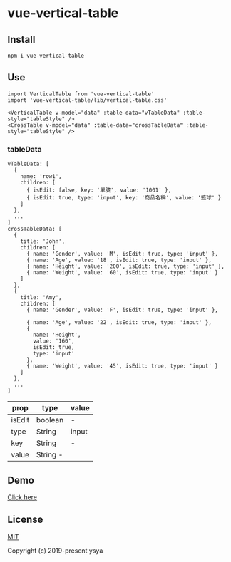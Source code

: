 # vue-vertical-table

## Install

```
npm i vue-vertical-table
```

## Use
```
import VerticalTable from 'vue-vertical-table'
import 'vue-vertical-table/lib/vertical-table.css'
```

```
<VerticalTable v-model="data" :table-data="vTableData" :table-style="tableStyle" />
<CrossTable v-model="data" :table-data="crossTableData" :table-style="tableStyle" />
```

### tableData

```
vTableData: [
  {
    name: 'row1',
    children: [
      { isEdit: false, key: '單號', value: '1001' },
      { isEdit: true, type: 'input', key: '商品名稱', value: '籃球' }
    ]
  },
  ...
]
crossTableData: [
  {
    title: 'John',
    children: [
      { name: 'Gender', value: 'M', isEdit: true, type: 'input' },
      { name: 'Age', value: '18', isEdit: true, type: 'input' },
      { name: 'Height', value: '200', isEdit: true, type: 'input' },
      { name: 'Weight', value: '60', isEdit: true, type: 'input' }
    ]
  },
  {
    title: 'Amy',
    children: [
      { name: 'Gender', value: 'F', isEdit: true, type: 'input' },

      { name: 'Age', value: '22', isEdit: true, type: 'input' },
      {
        name: 'Height',
        value: '160',
        isEdit: true,
        type: 'input'
      },
      { name: 'Weight', value: '45', isEdit: true, type: 'input' }
    ]
  },
  ...
]
```

| prop   | type     | value |
| ------ | -------- | ----- |
| isEdit | boolean  | -     |
| type   | String   | input |
| key    | String   | -     |
| value  | String - |

## Demo

[Click here](https://frank.shellwe.me/vue-vertical-table)

## License

[MIT](https://github.com/ysya/vue-vertical-table/blob/master/LICENSE)

Copyright (c) 2019-present ysya
